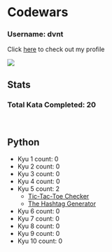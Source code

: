 # Codewars

### Username: dvnt
Click [here](https://www.codewars.com/users/dvnt) to check out my profile

![](https://www.codewars.com/users/dvnt/badges/large)

## Stats
### Total Kata Completed: 20

<br>

## Python

- Kyu 1 count: 0
- Kyu 2 count: 0
- Kyu 3 count: 0
- Kyu 4 count: 0
- Kyu 5 count: 2
    - [Tic-Tac-Toe Checker](example_challenges.md#tic-tac-toe-checker)
    - [The Hashtag Generator](example_challenges.md#the-hashtag-generator)
- Kyu 6 count: 0
- Kyu 7 count: 0
- Kyu 8 count: 0
- Kyu 9 count: 0
- Kyu 10 count: 0

